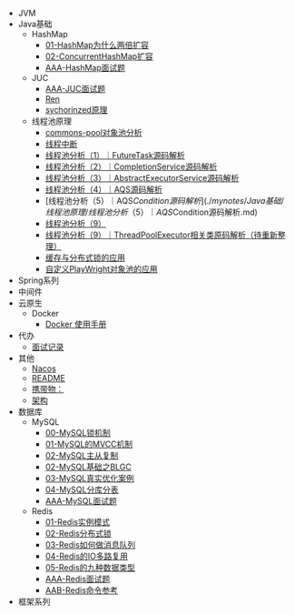 - JVM
- Java基础
  - HashMap
    - [01-HashMap为什么两倍扩容](./mynotes/Java基础/HashMap/01-HashMap为什么两倍扩容.md)
    - [02-ConcurrentHashMap扩容](./mynotes/Java基础/HashMap/02-ConcurrentHashMap扩容.md)
    - [AAA-HashMap面试题](./mynotes/Java基础/HashMap/AAA-HashMap面试题.md)
  - JUC
    - [AAA-JUC面试题](./mynotes/Java基础/JUC/AAA-JUC面试题.md)
    - [Ren](./mynotes/Java基础/JUC/Ren.md)
    - [sychorinzed原理](./mynotes/Java基础/JUC/sychorinzed原理.md)
  - 线程池原理
    - [commons-pool对象池分析](./mynotes/Java基础/线程池原理/commons-pool对象池分析.md)
    - [线程中断](./mynotes/Java基础/线程池原理/线程中断.md)
    - [线程池分析（1）｜FutureTask源码解析](./mynotes/Java基础/线程池原理/线程池分析（1）｜FutureTask源码解析.md)
    - [线程池分析（2）｜CompletionService源码解析](./mynotes/Java基础/线程池原理/线程池分析（2）｜CompletionService源码解析.md)
    - [线程池分析（3）｜AbstractExecutorService源码解析](./mynotes/Java基础/线程池原理/线程池分析（3）｜AbstractExecutorService源码解析.md)
    - [线程池分析（4）｜AQS源码解析](./mynotes/Java基础/线程池原理/线程池分析（4）｜AQS源码解析.md)
    - [线程池分析（5）｜AQS$Condition源码解析](./mynotes/Java基础/线程池原理/线程池分析（5）｜AQS$Condition源码解析.md)
    - [线程池分析（9）](./mynotes/Java基础/线程池原理/线程池分析（9）.md)
    - [线程池分析（9）｜ThreadPoolExecutor相关类原码解析（待重新整理）](./mynotes/Java基础/线程池原理/线程池分析（9）｜ThreadPoolExecutor相关类原码解析（待重新整理）.md)
    - [缓存与分布式锁的应用](./mynotes/Java基础/线程池原理/缓存与分布式锁的应用.md)
    - [自定义PlayWright对象池的应用](./mynotes/Java基础/线程池原理/自定义PlayWright对象池的应用.md)
- Spring系列
- 中间件
- 云原生
  - Docker
    - [Docker 使用手册](./mynotes/云原生/Docker/Docker%20使用手册.md)
- 代办
  - [面试记录](./mynotes/代办/面试记录.md)
- 其他
  - [Nacos](./mynotes/其他/Nacos.md)
  - [README](./mynotes/其他/README.md)
  - [携带物：](./mynotes/其他/携带物：.md)
  - [架构](./mynotes/其他/架构.md)
- 数据库
  - MySQL
    - [00-MySQL锁机制](./mynotes/数据库/MySQL/00-MySQL锁机制.md)
    - [01-MySQL的MVCC机制](./mynotes/数据库/MySQL/01-MySQL的MVCC机制.md)
    - [02-MySQL主从复制](./mynotes/数据库/MySQL/02-MySQL主从复制.md)
    - [02-MySQL基础之BLGC](./mynotes/数据库/MySQL/02-MySQL基础之BLGC.md)
    - [03-MySQL真实优化案例](./mynotes/数据库/MySQL/03-MySQL真实优化案例.md)
    - [04-MySQL分库分表](./mynotes/数据库/MySQL/04-MySQL分库分表.md)
    - [AAA-MySQL面试题](./mynotes/数据库/MySQL/AAA-MySQL面试题.md)
  - Redis
    - [01-Redis实例模式](./mynotes/数据库/Redis/01-Redis实例模式.md)
    - [02-Redis分布式锁](./mynotes/数据库/Redis/02-Redis分布式锁.md)
    - [03-Redis如何做消息队列](./mynotes/数据库/Redis/03-Redis如何做消息队列.md)
    - [04-Redis的IO多路复用](./mynotes/数据库/Redis/04-Redis的IO多路复用.md)
    - [05-Redis的九种数据类型](./mynotes/数据库/Redis/05-Redis的九种数据类型.md)
    - [AAA-Redis面试题](./mynotes/数据库/Redis/AAA-Redis面试题.md)
    - [AAB-Redis命令参考](./mynotes/数据库/Redis/AAB-Redis命令参考.md)
- 框架系列
